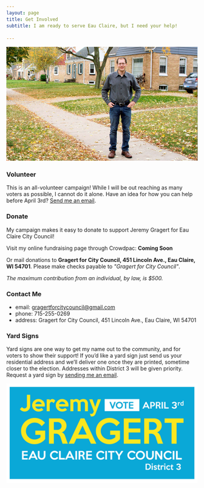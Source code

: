 ```yaml
---
layout: page
title: Get Involved
subtitle: I am ready to serve Eau Claire, but I need your help! 

---
```


<img src="/img/jeremy_sidewalk.jpg">

### Volunteer

This is an all-volunteer campaign! While I will be out reaching as many voters as possible, I cannot do it alone. Have an idea for how you can help before April 3rd? <a href="mailto:gragertforcitycouncil@gmail.com">Send me an email</a>.


### Donate

My campaign makes it easy to donate to support Jeremy Gragert for Eau Claire City Council!

Visit my online fundraising page through Crowdpac: **Coming Soon**

Or mail donations to <b>Gragert for City Council, 451 Lincoln Ave., Eau Claire, WI 54701</b>. Please make checks payable to <i>"Gragert for City Council"</i>.

<i>The maximum contribution from an individual, by law, is $500.</i>

### Contact Me

- <span class="text-muted">email:</span> <a href="mailto:gragertforcitycouncil@gmail.com">gragertforcitycouncil@gmail.com</a>
- <span class="text-muted">phone:</span> 715-255-0269
- <span class="text-muted">address:</span> Gragert for City Council, 451 Lincoln Ave., Eau Claire, WI 54701


### Yard Signs

Yard signs are one way to get my name out to the community, and for voters to show their support! If you’d like a yard sign just send us your residential address and we’ll deliver one once they are printed, sometime closer to the election. Addresses within District 3 will be given priority. Request a yard sign by <a href="mailto:gragertforcitycouncil@gmail.com">sending me an email</a>.

<img src="/img/JeremyGragert_CityCouncilBanner.jpg">



